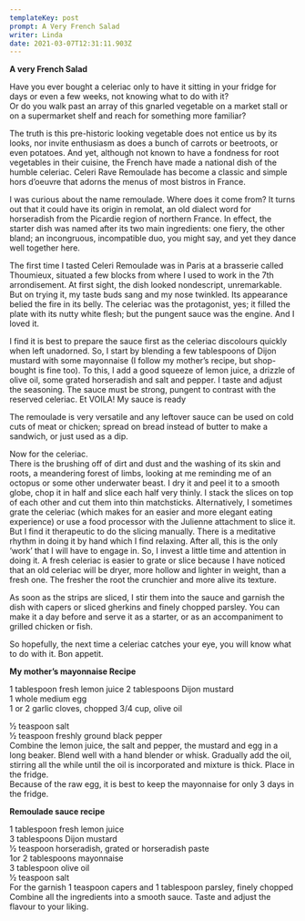 ```yaml
---
templateKey: post
prompt: A Very French Salad
writer: Linda
date: 2021-03-07T12:31:11.903Z
---
```

**A very French Salad**

Have you ever bought a celeriac only to have it sitting in your fridge for days or even a few weeks, not knowing what to do with it?\
Or do you walk past an array of this gnarled vegetable on a market stall or on a supermarket shelf and reach for something more familiar?

The truth is this pre-historic looking vegetable does not entice us by its looks, nor invite enthusiasm as does a bunch of carrots or beetroots, or even potatoes. And yet, although not known to have a fondness for root vegetables in their cuisine, the French have made a national dish of the humble celeriac. Celeri Rave Remoulade has become a classic and simple hors d’oeuvre that adorns the menus of most bistros in France.

I was curious about the name remoulade. Where does it come from? It turns out that it could have its origin in remolat, an old dialect word for horseradish from the Picardie region of northern France. In effect, the starter dish was named after its two main ingredients: one fiery, the other bland; an incongruous, incompatible duo, you might say, and yet they dance well together here.

The first time I tasted Celeri Remoulade was in Paris at a brasserie called Thoumieux, situated a few blocks from where I used to work in the 7th arrondisement. At first sight, the dish looked nondescript, unremarkable. But on trying it, my taste buds sang and my nose twinkled. Its appearance belied the fire in its belly. The celeriac was the protagonist, yes; it filled the plate with its nutty white flesh; but the pungent sauce was the engine. And I loved it.

I find it is best to prepare the sauce first as the celeriac discolours quickly when left unadorned. So, I start by blending a few tablespoons of Dijon mustard with some mayonnaise (I follow my mother’s recipe, but shop-bought is fine too). To this, I add a good squeeze of lemon juice, a drizzle of olive oil, some grated horseradish and salt and pepper. I taste and adjust the seasoning. The sauce must be strong, pungent to contrast with the reserved celeriac. Et VOILA! My sauce is ready

The remoulade is very versatile and any leftover sauce can be used on cold cuts of meat or chicken; spread on bread instead of butter to make a sandwich, or just used as a dip.

Now for the celeriac.\
There is the brushing off of dirt and dust and the washing of its skin and roots, a meandering forest of limbs, looking at me reminding me of an octopus or some other underwater beast. I dry it and peel it to a smooth globe, chop it in half and slice each half very thinly. I stack the slices on top of each other and cut them into thin matchsticks. Alternatively, I sometimes grate the celeriac (which makes for an easier and more elegant eating experience) or use a food processor with the Julienne attachment to slice it. But I find it therapeutic to do the slicing manually. There is a meditative rhythm in doing it by hand which I find relaxing. After all, this is the only ‘work’ that I will have to engage in. So, I invest a little time and attention in doing it. A fresh celeriac is easier to grate or slice because I have noticed that an old celeriac will be dryer, more hollow and lighter in weight, than a fresh one. The fresher the root the crunchier and more alive its texture.

As soon as the strips are sliced, I stir them into the sauce and garnish the dish with capers or sliced gherkins and finely chopped parsley. You can make it a day before and serve it as a starter, or as an accompaniment to grilled chicken or fish.

So hopefully, the next time a celeriac catches your eye, you will know what to do with it. Bon appetit.

**My mother’s mayonnaise Recipe**

1 tablespoon fresh lemon juice 2 tablespoons Dijon mustard\
1 whole medium egg\
1 or 2 garlic cloves, chopped 3/4 cup, olive oil

1⁄2 teaspoon salt\
1⁄2 teaspoon freshly ground black pepper\
Combine the lemon juice, the salt and pepper, the mustard and egg in a long beaker. Blend well with a hand blender or whisk. Gradually add the oil, stirring all the while until the oil is incorporated and mixture is thick. Place in the fridge.\
Because of the raw egg, it is best to keep the mayonnaise for only 3 days in the fridge.

**Remoulade sauce recipe**

1 tablespoon fresh lemon juice\
3 tablespoons Dijon mustard\
1⁄2 teaspoon horseradish, grated or horseradish paste\
1or 2 tablespoons mayonnaise\
3 tablespoon olive oil\
1⁄2 teaspoon salt\
For the garnish 1 teaspoon capers and 1 tablespoon parsley, finely chopped\
Combine all the ingredients into a smooth sauce. Taste and adjust the flavour to your liking.